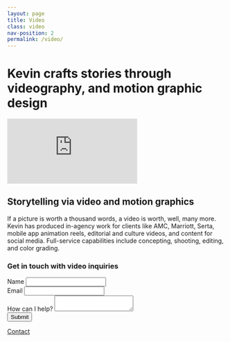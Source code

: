 ```yaml
---
layout: page
title: Video
class: video
nav-position: 2
permalink: /video/
---
```


<div class="hero">
  <div class="content-wrapper">
    <div class="hero__container">
      <h1 class="hero__heading">
        <span class="hero__description-prevent-break">Kevin crafts stories</span>
        <span class="hero__description-prevent-break">through videography,</span>
        <span class="hero__description-prevent-break">and motion graphic design</span>
      </h1>
      <div class="hero__video-wrapper">
        <div class="hero__video-sizer">
          <iframe class="hero__video-embed" src="https://player.vimeo.com/video/156439968" frameborder="0" webkitallowfullscreen mozallowfullscreen allowfullscreen></iframe>
        </div>
      </div>
    </div>
  </div>
</div>

<div class="page-body">
  <div class="content-wrapper">
    <h2 class="page-body__title">Storytelling via video and motion graphics</h2>
    <p class="page-body__copy">
      If a picture is worth a thousand words, a video is worth, well, many more. Kevin has produced in-agency work for clients like AMC, Marriott, Serta, mobile app animation reels, editorial and culture videos, and content for social media. Full-service capabilities include concepting, shooting, editing, and color grading.
    </p>
    <div class="page-body__contact">
      <h3 class="page-body__contact-heading">Get in touch with video inquiries</h3>
      <form class="simpleform hide" id="simpleform" action="https://getsimpleform.com/messages?form_api_token=1b8d5d4e7de55ac5111769f80a7747bf" method="post">
        <!-- the redirect_to is optional, the form will redirect to the referrer on submission -->
        <input type="hidden" name="redirect_to" value="{{ site.url }}/thanks" />
        <!-- all your input fields here.... -->
        <div class="page-body__input-wrapper">
          <label for="name">Name</label>
          <input id="name" type='text' name='message' />
        </div>
        <div class="page-body__input-wrapper">
          <label for="email">Email</label>
          <input id="email" type='text' name='message' />
        </div>
        <div class="page-body__input-wrapper">
          <label for="info">How can I help?</label>
          <textarea id="info" type='text' name='message'></textarea>
        </div>
        <div class="page-body__input-wrapper">
          <div class="page-body__submit-spacer"></div>
          <input type='submit' value='Submit' />
        </div>
      </form>
      <a class="page-body__contact-button" id="toggle-contact-form" href="javascript:;">Contact</a>
    </div>
  </div>
</div>
